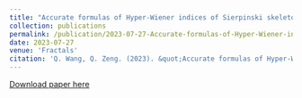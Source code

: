 ```yaml
---
title: "Accurate formulas of Hyper-Wiener indices of Sierpinski skeleton networks"
collection: publications
permalink: /publication/2023-07-27-Accurate-formulas-of-Hyper-Wiener-indices-of-Sierpinski-skeleton-networks
date: 2023-07-27
venue: 'Fractals'
citation: 'Q. Wang, Q. Zeng. (2023). &quot;Accurate formulas of Hyper-Wiener indices of Sierpinski skeleton networks.&quot; <i>Fractals</i>.'
---
```



[Download paper here](http://academicpages.github.io/files/230202.pdf)
